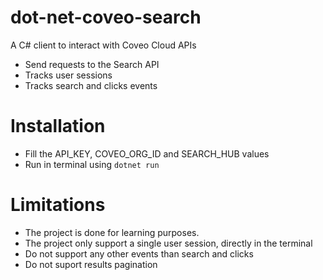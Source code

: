# dot-net-coveo-search

A C# client to interact with Coveo Cloud APIs
  - Send requests to the Search API
  - Tracks user sessions
  - Tracks search and clicks events

# Installation

  - Fill the API_KEY, COVEO_ORG_ID and SEARCH_HUB values
  - Run in terminal using `dotnet run`

# Limitations

  - The project is done for learning purposes.
  - The project only support a single user session, directly in the terminal
  - Do not support any other events than search and clicks
  - Do not suport results pagination
